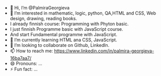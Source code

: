 - 👋 Hi, I’m @PalmiraGeorgieva
- 👀 I’m interested in mathematic, logic, python, QA,HTML and CSS, Web design, drawing, reading books.
- I already finnish course: Programming with Phyton basic.
- I just finnish Programme basic with JavaScript course.
- And start Fundamental programme with JavaScript.
- 🌱 I’m currently learning HTML ana CSS, JavaScript.
- 💞️ I’m looking to collaborate on Github, LinkedIn.
- 📫 How to reach me: https://www.linkedin.com/in/palmira-georgieva-16ba7aa7/
- 😄 Pronouns: ...
- ⚡ Fun fact: ...

<!---
PalmiraGeorgieva/PalmiraGeorgieva is a ✨ special ✨ repository because its `README.md` (this file) appears on your GitHub profile.
You can click the Preview link to take a look at your changes.
--->
